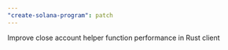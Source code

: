 ```yaml
---
"create-solana-program": patch
---
```


Improve close account helper function performance in Rust client
